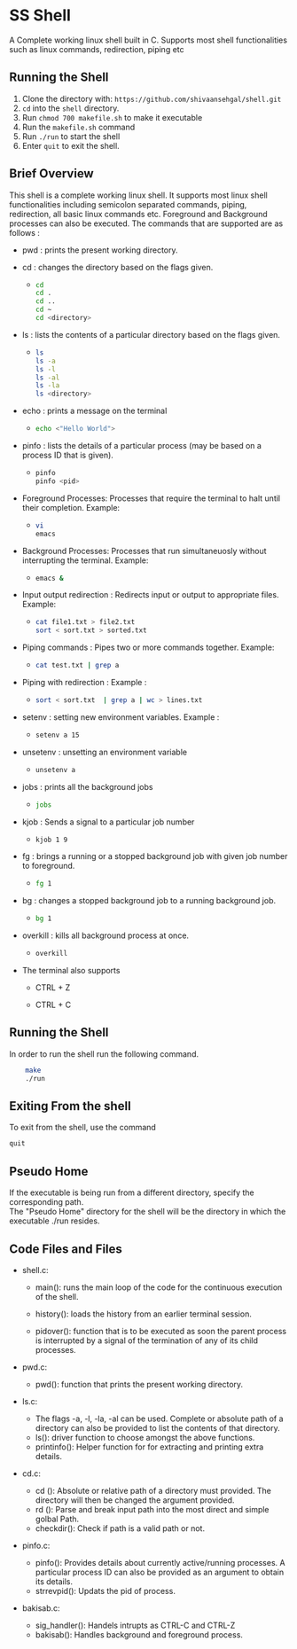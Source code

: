 # SS Shell 
A Complete working linux shell built in C. Supports most shell functionalities such as linux commands, redirection, piping etc
## Running the Shell

1. Clone the directory with: `https://github.com/shivaansehgal/shell.git`
2. `cd` into the `shell` directory.
3. Run `chmod 700 makefile.sh` to make it executable
3. Run the `makefile.sh` command
4. Run `./run` to start the shell
5. Enter `quit` to exit the shell.
## Brief Overview

This shell is a complete working linux shell. It supports most linux shell functionalities including semicolon separated commands, piping, redirection, all basic linux commands etc. Foreground and Background processes can also be executed.
The commands that are supported are as follows :

* pwd : prints the present working directory.
* cd  : changes the directory based on the flags given.

  * ``` bash
    cd
    cd .
    cd ..
    cd ~
    cd <directory>
    ```

* ls : lists the contents of a particular directory based on the flags given.

  * ```bash
    ls
    ls -a
    ls -l
    ls -al
    ls -la
    ls <directory>

* echo : prints a message on the terminal

  * ```bash
    echo <"Hello World">
    ```

* pinfo : lists the details of a particular process (may be based on a process ID that is given).
  
  * ```bash
    pinfo
    pinfo <pid>
    ```

* Foreground Processes: Processes that require the terminal to halt until their completion. Example:
  
  * ```bash
    vi
    emacs
    ```

* Background Processes: Processes that run simultaneuosly without interrupting the terminal. Example:

  * ```bash
    emacs &
    ```

* Input output redirection : Redirects input or output to appropriate files. Example:

  * ```bash
    cat file1.txt > file2.txt
    sort < sort.txt > sorted.txt
    ```

* Piping commands : Pipes two or more commands together. Example:

  * ```bash
    cat test.txt | grep a
    ```

* Piping with redirection : Example :

  * ```bash
    sort < sort.txt  | grep a | wc > lines.txt
    ```

* setenv : setting new environment variables. Example :

  * ```bash
    setenv a 15
    ```

* unsetenv : unsetting an environment variable

  * ```bash
    unsetenv a
    ```

* jobs : prints all the  background jobs

  * ```bash
    jobs
    ```

* kjob : Sends a signal to  a particular job number

  * ```bash
    kjob 1 9
    ```

* fg : brings a running or a stopped background job with given job number to foreground.

  * ```bash
    fg 1
    ```

* bg : changes a stopped background job to a running background job.

  * ```bash
    bg 1
    ```

* overkill : kills all background process at once.

  * ```bash
    overkill
    ```

* The terminal also supports

  * CTRL + Z

  * CTRL + C

## Running the Shell

In order to run the shell run the following command.

```bash
    make
    ./run
```

## Exiting From the shell

To exit from the shell, use the command

```bash
quit
```

## Pseudo Home

If the executable is being run from a different directory, specify the corresponding path. <br>
The "Pseudo Home" directory for the shell will be the directory in which the executable ./run resides.

## Code Files and Files

* shell.c:

  * main(): runs the main loop of the code for the continuous execution of the shell.
  
  * history(): loads the history from an earlier terminal session.

  * pidover(): function that is to be executed as soon the parent process is interrupted by a signal of the termination of any of its child processes.

* pwd.c:

  * pwd(): function that prints the present working directory.

* ls.c:
  * The flags -a, -l, -la, -al can be used. Complete or absolute path of a directory can also be provided to list the contents of that directory.
  * ls(): driver function to choose amongst the above functions.
  * printinfo(): Helper function for for extracting and printing extra details.

* cd.c:
  
  * cd (): Absolute or relative path of a directory must provided. The directory will then be changed the argument provided.
  * rd (): Parse and break input path into the most direct and simple golbal Path.
  * checkdir(): Check if path is a valid path or not.

* pinfo.c:

  * pinfo(): Provides details about currently active/running processes. A particular process ID can also be provided as an argument to obtain its details.
  * strrevpid(): Updats the pid of process.

* bakisab.c:
  * sig_handler(): Handels intrupts as CTRL-C and CTRL-Z
  * bakisab(): Handles background and foreground process.

